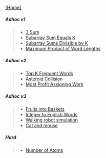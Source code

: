[[Home]](https://github.com/anicksaha/leetcode/blob/master/README.md)

##### Adhoc v1
> - [3 Sum](https://leetcode.com/problems/3sum/)
> - [Subarray Sum Equals K](https://leetcode.com/problems/subarray-sum-equals-k/description/)
> - [Subarray Sums Divisible by K](https://leetcode.com/problems/subarray-sums-divisible-by-k/description/)
> - [Maximum Product of Word Lengths](https://leetcode.com/problems/maximum-product-of-word-lengths/description/)

##### Adhoc v2
> - [Top K Frequent Words](https://leetcode.com/problems/top-k-frequent-words/description/)
> - [Asteroid Collision](https://leetcode.com/problems/asteroid-collision/description/)
> - [Most Profit Assigning Work](https://leetcode.com/problems/most-profit-assigning-work/description/)

##### Adhoc v3
> - [Fruits into Baskets](https://leetcode.com/problems/fruit-into-baskets/)
> - [Integer to English Words](https://leetcode.com/problems/integer-to-english-words/description/)
> - [Walking robot simulation](https://leetcode.com/problems/walking-robot-simulation/description/)
> - [Cat and mouse](https://leetcode.com/problems/cat-and-mouse/description/) 

##### Hard
> - [Number of Atoms](https://leetcode.com/problems/number-of-atoms/description/)

